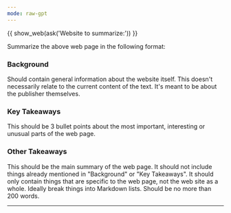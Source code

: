 ```yaml
---
mode: raw-gpt
---
```


{{ show_web(ask('Website to summarize:')) }}

Summarize the above web page in the following format:

### Background
Should contain general information about the website itself. This doesn't necessarily relate to the current content of the text. It's meant to be about the publisher themselves.

### Key Takeaways
This should be 3 bullet points about the most important, interesting or unusual parts of the web page.

### Other Takeaways
This should be the main summary of the web page. It should not include things already mentioned in "Background" or "Key Takeaways". It should only contain things that are specific to the web page, not the web site as a whole. Ideally break things into Markdown lists. Should be no more than 200 words.
***

